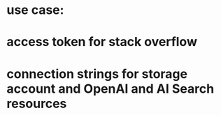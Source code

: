 # use case: 
# access token for stack overflow
# connection strings for storage account and OpenAI and AI Search resources
